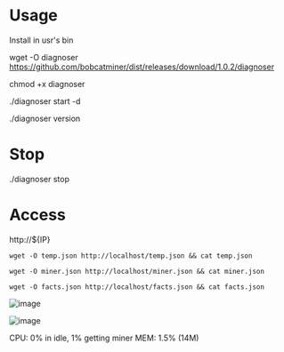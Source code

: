 # Usage

Install in usr's bin

wget -O diagnoser https://github.com/bobcatminer/dist/releases/download/1.0.2/diagnoser

chmod +x diagnoser 

./diagnoser start -d

./diagnoser version

# Stop 

./diagnoser stop

# Access

http://${IP}

```
wget -O temp.json http://localhost/temp.json && cat temp.json

wget -O miner.json http://localhost/miner.json && cat miner.json

wget -O facts.json http://localhost/facts.json && cat facts.json
```
![image](https://user-images.githubusercontent.com/86550076/127101521-00e485e2-2424-4b20-b842-7e2729ad2357.png)

![image](https://user-images.githubusercontent.com/86550076/127783754-bca86d19-0a5e-4c65-a3e2-439ea04c202e.png)

CPU: 0% in idle, 1% getting miner
MEM: 1.5% (14M)
